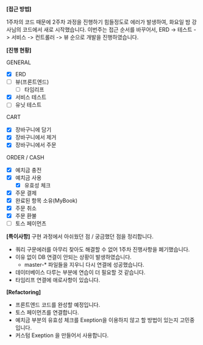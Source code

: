 **[접근 방법]**

1주차의 코드 때문에 2주차 과정을 진행하기 힘들정도로 에러가 발생하여, 화요일 밤 강사님의 코드에서 새로 시작했습니다.
이번주는 접근 순서를 바꾸어서, ERD -> 테스트 -> 서비스 -> 컨트롤러 -> 뷰 순으로 개발을 진행하였습니다.

**[진행 현황]**

GENERAL

 - [x] ERD
 - [ ] 뷰(프론트엔드)
	 - [ ] 타임리프
 - [x] 서비스 테스트
- [ ] 유닛 테스트

CART

 - [x] 장바구니에 담기
 - [x] 장바구니에서 제거
 - [x] 장바구니에서 주문

ORDER / CASH

 - [x] 예치금 충전
 - [x] 예치금 사용
	 - [x] 유효성 체크
 - [x] 주문 결제
 - [x] 완료된 항목 소유(MyBook)
 - [x] 주문 취소
 - [x] 주문 환불
 - [ ] 토스 페이먼츠

**[특이사항]**
구현 과정에서 아쉬웠던 점 / 궁금했던 점을 정리합니다.

- 쿼리 구문에러를 아무리 찾아도 해결할 수 없어 1주차 진행사항을 폐기했습니다.
- 이유 없이 DB 연결이 안되는 상황이 발생하였습니다.
	- master-* 파일들을 지우니 다시 연결에 성공했습니다.
- 데이터베이스 다루는 부분에 연습이 더 필요할 것 같습니다.
- 타임리프 연결에 애로사항이 있습니다.
    
 **[Refactoring]**
 

-  프론트엔드 코드를 완성할 예정입니다.
-  토스 페이먼츠를 연결합니다.
-  예치금 부분의 유효성 체크를 Exeption을 이용하지 않고 할 방법이 있는지 고민중입니다.
-  커스텀 Exeption 을 만들어서 사용합니다.
